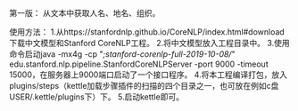  第一版：
   从文本中获取人名、地名、组织。
 
 使用方法：
   1.从https://stanfordnlp.github.io/CoreNLP/index.html#download下载中文模型和Stanford CoreNLP工程。
   2.将中文模型放入工程目录中。
   3.使用命令启动java -mx4g -cp "*;stanford-corenlp-full-2019-10-08/*" edu.stanford.nlp.pipeline.StanfordCoreNLPServer -port 9000 -timeout 15000，在服务器上9000端口启动了一个接口程序。
   4.将本工程编译打包，放入plugins/steps（kettle加载步骤插件的扫描的四个目录之一，也可放在例如c盘USER/.kettle/plugins下）下。
   5.启动kettle即可。
